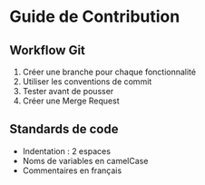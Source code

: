 # Guide de Contribution
## Workflow Git
1. Créer une branche pour chaque fonctionnalité
2. Utiliser les conventions de commit
3. Tester avant de pousser
4. Créer une Merge Request
## Standards de code
- Indentation : 2 espaces
- Noms de variables en camelCase
- Commentaires en français